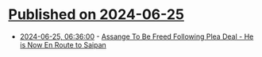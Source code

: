 # [Published on 2024-06-25](index.md)

* [2024-06-25, 06:36:00](https://soylentnews.org/breakingnews/article.pl?sid=24/06/25/0626227&from=rss) - [Assange To Be Freed Following Plea Deal - He is Now En Route to Saipan](https://soylentnews.org/breakingnews/article.pl?sid=24/06/25/0626227&from=rss)

